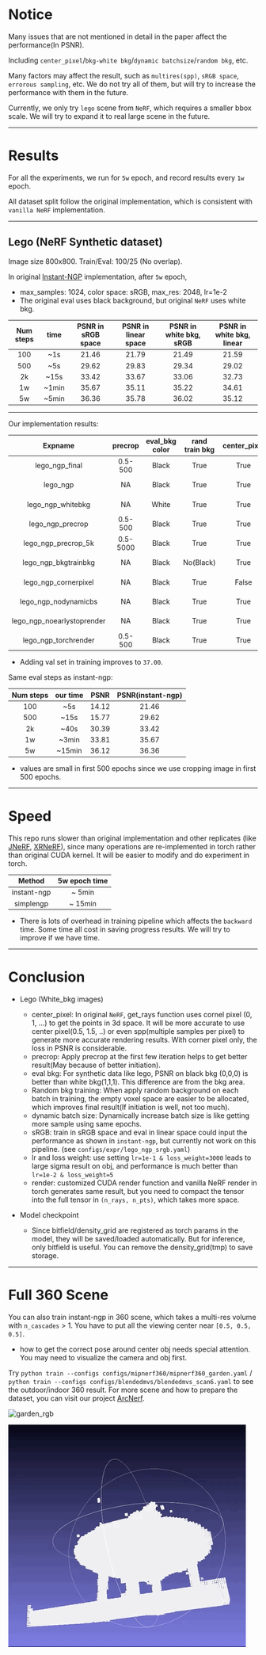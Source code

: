 # Notice

Many issues that are not mentioned in detail in the paper affect the performance(In PSNR). 

Including `center_pixel`/`bkg-white bkg`/`dynamic batchsize`/`random bkg`, etc.

Many factors may affect the result, such as `multires(spp)`, `sRGB space`, `errorous sampling`, etc. We do not
try all of them, but will try to increase the performance with them in the future.

Currently, we only try `lego` scene from `NeRF`, which requires a smaller bbox scale. We will try to expand it to real
large scene in the future.

------------------------------------------------------------------------
# Results
For all the experiments, we run for `5w` epoch, and record results every `1w` epoch.

All dataset split follow the original implementation, which is consistent with `vanilla NeRF` implementation.

------------------------------------------------------------------------
## Lego (NeRF Synthetic dataset)
Image size 800x800. Train/Eval: 100/25 (No overlap).

In original [Instant-NGP](https://github.com/NVlabs/instant-ngp) implementation, after `5w` epoch,

- max_samples: 1024, color space: sRGB, max_res: 2048, lr=1e-2
- The original eval uses black background, but original `NeRF` uses white bkg.

| Num steps | time | PSNR in sRGB space | PSNR in linear space| PSNR in white bkg, sRGB | PSNR in white bkg, linear |
|:---------:|:----:|:--------------------:|:-----------------:|:-----------------:|:-----------------:|
| 100 | ~1s | 21.46 | 21.79 | 21.49 | 21.59 |
| 500 | ~5s | 29.62 | 29.83 | 29.34 | 29.02 |
| 2k  | ~15s| 33.42 | 33.67 | 33.06 | 32.73 |
| 1w  |~1min| 35.67 | 35.11 | 35.22 | 34.61 |
| 5w  |~5min| 36.36 | 35.78 | 36.02 | 35.12 |

------------------------------------------------------------------------


Our implementation results:

|          Expname            | precrop | eval_bkg color | rand train bkg | center_pixel | dynamic batchsize | early_stop render| torch_render |  lr  |  loss_weight | PSNR | Epoch 1w | Epoch 2w | Epoch 3w | Epoch 4w | Epoch 5w |
|:---------------------------:|:-------:|:--------------:|:--------------:|:------------:|:-----------------:|:----------------:|:------------:|:---:|:---:|:----:|:--------:|:--------:|:--------:|:--------:|:--------:|
|lego_ngp_final               |0.5-500  | Black | True | True | True  | 1e-4  | False | 1e-1 | 3000 |  |  33.81  |  34.77  |  35.75  |  36.03   | **36.12** | 
|lego_ngp                     | NA | Black | True | True | True  | 1e-4  | False | 1e-2 | 5 |   |  32.65    |  33.61   |  34.68     |  35.10   |     35.22    | 
|lego_ngp_whitebkg            | NA | White | True | True | True  | 1e-4  | False | 1e-2 | 5 |   |  32.28    |  33.35   |  34.48     |  34.90   |     35.02    | 
|lego_ngp_precrop             | 0.5-500  | Black | True | True | True  | 1e-4  | False | 1e-2 | 5 |   |  32.63  |  33.81  |  34.86  |  35.26   |   35.38  | 
|lego_ngp_precrop_5k          | 0.5-5000 | Black | True | True | True  | 1e-4  | False | 1e-2 | 5 |   |  32.60  |  33.72  |  34.75  |  35.13   |     35.26    | 
|lego_ngp_bkgtrainbkg         | NA | Black |  No(Black) | True | True  | 1e-4  | False | 1e-2 | 5 |   |  32.21  |  33.22  |  34.50  |  34.92   |  35.07  | 
|lego_ngp_cornerpixel         | NA | Black | True | False | True   | 1e-4  | False | 1e-2 | 5 |   |  31.21  |  32.07  |  32.91  |  33.23  |  33.31  | 
|lego_ngp_nodynamicbs         | NA | Black | True | True  | False  | 1e-4  | False | 1e-2 | 5 |   |  31.72  |  32.72  |  33.99  |  34.45  |  34.61  | 
|lego_ngp_noearlystoprender   | NA | Black | True | True  | True   |  0.0  | False | 1e-2 | 5 |   |  32.65  |  33.72  |  34.84  |  35.25  |  35.39  |
|lego_ngp_torchrender         | 0.5-500  | Black | True | True | True  | 1e-4  | True | 1e-2 | 5 |   |  32.76  |  33.74  |  34.79  |  35.17  |  35.30   |

* Adding val set in training improves to `37.00`.


Same eval steps as instant-ngp:

| Num steps | our time | PSNR | PSNR(instant-ngp) |
|:---------:|:----:|:----:|:--------------:|
| 100 | ~5s   | 14.12 | 21.46 |
| 500 | ~15s  | 15.77 | 29.62 |
| 2k  | ~40s  | 30.39 | 33.42 |
| 1w  |~3min| 33.81 | 35.67 |
| 5w  |~15min | 36.12 | 36.36 |

* values are small in first 500 epochs since we use cropping image in first 500 epochs.

------------------------------------------------------------------------

# Speed

This repo runs slower than original implementation and other replicates (like [JNeRF](https://github.com/Jittor/JNeRF), [XRNeRF](https://github.com/openxrlab/xrnerf)),
since many operations are re-implemented in torch rather than original CUDA kernel. It will be easier to modify and do experiment in torch.

| Method       |  5w epoch time |
|:------------:|:--------------:|
| instant-ngp  |     ~ 5min     |   
| simplengp    |     ~ 15min    |

* There is lots of overhead in training pipeline which affects the `backward` time. Some time all cost in saving progress results. We will try to improve if we have time.
------------------------------------------------------------------------

# Conclusion

- Lego (White_bkg images)
  - center_pixel: In original `NeRF`, get_rays function uses cornel pixel (0, 1, ...) to get the points in 3d space. It will be more accurate to use
  center pixel(0.5, 1.5, ..) or even spp(multiple samples per pixel) to generate more accurate rendering results. With corner pixel only, the loss in PSNR is considerable.
  - precrop: Apply precrop at the first few iteration helps to get better result(May because of better initiation).
  - eval bkg: For synthetic data like lego, PSNR on black bkg (0,0,0) is better than white bkg(1,1,1). This difference are from the bkg area.
  - Random bkg training: When apply random background on each batch in training, the empty voxel space are easier to be allocated, which improves final result(If initiation is well, not too much).
  - dynamic batch size: Dynamically increase batch size is like getting more sample using same epochs. 
  - sRGB: train in sRGB space and eval in linear space could input the performance as shown in `instant-ngp`, but currently not work on this pipeline. (see `configs/expr/lego_ngp_srgb.yaml`)
  - lr and loss weight: use setting `lr=1e-1 & loss_weight=3000` leads to large sigma result on obj, and performance is much better than `lr=1e-2 & loss_weight=5`
  - render: customized CUDA render function and vanilla NeRF render in torch generates same result, but you need to compact the tensor into the full tensor in `(n_rays, n_pts)`, which takes more space.


- Model checkpoint
  - Since bitfield/density_grid are registered as torch params in the model, they will be saved/loaded automatically.
  But for inference, only bitfield is useful. You can remove the density_grid(tmp) to save storage.
  
------------------------------------------------------------------------

# Full 360 Scene
You can also train instant-ngp in 360 scene, which takes a multi-res volume with `n_cascades` > 1. You have to put all the viewing center near `[0.5, 0.5, 0.5]`.
- how to get the correct pose around center obj needs special attention. You may need to visualize the camera and obj first.

Try `python train --configs configs/mipnerf360/mipnerf360_garden.yaml` / `python train --configs configs/blendedmvs/blendedmvs_scan6.yaml` to see the outdoor/indoor 360 result.
For more scene and how to prepare the dataset, you can visit our project [ArcNerf](https://github.com/TencentARC/ArcNerf).

![garden_rgb](../assets/garden_rgb.png)

![garden](../assets/garden.gif)
